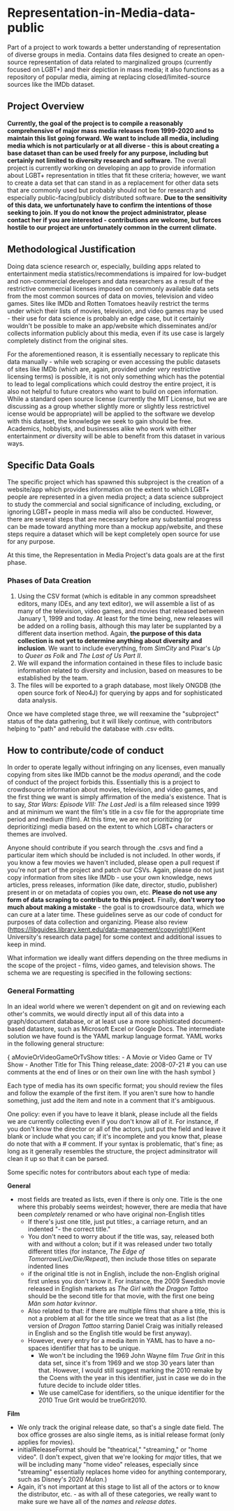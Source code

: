 # Representation-in-Media-data-public
 Part of a project to work towards a better understanding of representation of diverse groups in media. Contains data files designed to create an open-source representation of data related to marginalized groups (currently focused on LGBT+) and their depiction in mass media; it also functions as a repository of popular media, aiming at replacing closed/limited-source sources like the IMDb dataset. 
 
 ## Project Overview
 **Currently, the goal of the project is to compile a reasonably comprehensive of major mass media releases from 1999-2020 and to maintain this list going forward. We want to include all media, including media which is not particularly or at all diverse - this is about creating a base dataset than can be used freely for any purpose, including but certainly not limited to diversity research and software.** The overall project is currently working on developing an app to provide information about LGBT+ representation in titles that fit these criteria; however, we want to create a data set that can stand in as a replacement for other data sets that are commonly used but probably should not be for research and especially public-facing/publicly distributed software. **Due to the sensitivity of this data, we unfortunately have to confirm the intentions of those seeking to join. If you do not know the project administrator, please contact her if you are interested - contributions are welcome, but forces hostile to our project are unfortunately common in the current climate.**

## Methodological Justification
 Doing data science research or, especially, building apps related to entertainment media statistics/recommendations is impaired for low-budget and non-commercial developers and data researchers as a result of the restrictive commercial licenses imposed on commonly available data sets from the most common sources of data on movies, television and video games. Sites like IMDb and Rotten Tomatoes heavily restrict the terms under which their lists of movies, television, and video games may be used - their use for data science is probably an edge case, but it certainly wouldn't be possible to make an app/website which disseminates and/or collects information publicly about this media, even if its use case is largely completely distinct from the original sites. 
 
 For the aforementioned reason, it is essentially necessary to replicate this data manually - while web scraping or even accessing the public datasets of sites like IMDb (which are, again, provided under *very* restrictive licensing terms) is possible, it is not only something which has the potential to lead to legal complications which could destroy the entire project, it is also not helpful to future creators who want to build on open information. While a standard open source license (currently the MIT License, but we are discussing as a group whether slightly more or slightly less restrictivel icense would be appropriate) will be applied to the software we develop with this dataset, the knowledge we seek to gain should be free. Academics, hobbyists, and businesses alike who work with either entertainment *or* diversity will be able to benefit from this dataset in various ways.

 ## Specific Data Goals
 The specific project which has spawned this subproject is the creation of a website/app which provides information on the extent to which LGBT+ people are represented in a given media project; a data science subproject to study the commercial and social significance of including, excluding, or ignoring LGBT+ people in mass media will also be conducted. However, there are several steps that are necessary before any substantial progress can be made toward anything more than a mockup app/website, and these steps require a dataset which will be kept completely open source for use for any purpose.
 
 At this time, the Representation in Media Project's data goals are at the first phase.

 ### Phases of Data Creation
 1. Using the CSV format (which is editable in any common spreadsheet editors, many IDEs, and any text editor), we will assemble a list of as many of the television, video games, and movies that released between January 1, 1999 and today. At least for the time being, new releases will be added on a rolling basis, although this may later be supplanted by a different data insertion method. Again, **the purpose of this data collection is not yet to determine anything about diversity and inclusion**. We want to include everything, from *SimCity* and Pixar's *Up* to *Queer as Folk* and *The Last of Us Part II*.
 2. We will expand the information contained in these files to include basic information related to diversity and inclusion, based on measures to be established by the team.
 3. The files will be exported to a graph database, most likely ONGDB (the open source fork of Neo4J) for querying by apps and for sophisticated data analysis.

 Once we have completed stage three, we will reexamine the "subproject" status of the data gathering, but it will likely continue, with contributors helping to "path" and rebuild the database with .csv edits.
 
 ## How to contribute/code of conduct
 In order to operate legally without infringing on any licenses, even manually copying from sites like IMDb cannot be the *modus operandi*, and the code of conduct of the project forbids this. Essentially this is a project to crowdsource information about movies, television, and video games, and the first thing we want is simply affirmation of the media's existence. That is to say, *Star Wars: Episode VIII: The Last Jedi* is a film released since 1999 and at minimum we want the film's title in a csv file for the appropriate time period and medium (film). At this time, we are not prioritizing (or deprioritizing) media based on the extent to which LGBT+ characters or themes are involved. 

 Anyone should contribute if you search through the .csvs and find a particular item which should be included is not included. In other words, if you know a few movies we haven't included, please open a pull request if you're not part of the project and patch our CSVs. Again, please do not just copy information from sites like IMDb - use your own knowledge, news articles, press releases, information (like date, director, studio, publisher) present in or on metadata of copies you own, etc. **Please do not use any form of data scraping to contribute to this project.** Finally, **don't worry too much about making a mistake** - the goal is to crowdsource data, which we can cure at a later time. These guidelines serve as our code of conduct for purposes of data collection and organizing. Please also review (https://libguides.library.kent.edu/data-management/copyright)[Kent University's research data page] for some context and additional issues to keep in mind.

 What information we ideally want differs depending on the three mediums in the scope of the project - films, video games, and television shows. The schema we are requesting is specified in the following sections:

### General Formatting
In an ideal world where we weren't dependent on git and on reviewing each other's commits, we would directly input all of this data into a graph/document database, or at least use a more sophisticated document-based datastore, such as Microsoft Excel or Google Docs. The intermediate solution we have found is the YAML markup language format. YAML works in the following general structure:

{
    aMovieOrVideoGameOrTvShow
        titles: 
            - A Movie or Video Game or TV Show
            - Another Title for This Thing
        release_date: 2008-07-21 # you can use comments at the end of lines or on their own line with the hash symbol
}

Each type of media has its own specific format; you should review the files and follow the example of the first item. If you aren't sure how to handle something, just add the item and note in a comment that it's ambiguous. 

One policy: even if you have to leave it blank, please include all the fields we are currently collecting even if you don't know all of it. For instance, if you don't know the director or all of the actors, just put the field and leave it blank or include what you can; if it's incomplete and you know that, please do note that with a # comment. If your syntax is problematic, that's fine; as long as it generally resembles the structure, the project adminsitrator will clean it up so that it can be parsed.

Some specific notes for contributors about each type of media:

**General**
- most fields are treated as lists, even if there is only one. Title is the one where this probably seems weirdest; however, there are media that have been *completely* renamed or who have original non-English titles
  - If there's just one title, just put titles:, a carriage return, and an indented "- the correct title." 
  - You don't need to worry about if the title was, say, released both with and without a colon; but if it was released under two totally different titles (for instance, *The Edge of Tomorrow*/*Live/Die/Repeat*), then include those titles on separate indented lines
  - if the original title is not in English, include the non-English original first unless you don't know it. For instance, the 2009 Swedish movie released in English markets as *The Girl with the Dragon Tattoo* should be the second title for that movie, with the first one being *Män som hatar kvinnor*. 
  - Also related to that: if there are multiple films that share a title, this is not a problem at all for the title since we treat that as a list (the version of *Dragon Tattoo* starring Daniel Craig was initially released in English and so the English title would be first anyway).
  - However, every entry for a media item in YAML has to have a no-spaces identifier that has to be unique.
    - We won't be including the 1969 John Wayne film *True Grit* in this data set, since it's from 1969 and we stop 30 years later than that. However, I would still suggest marking the 2010 remake by the Coens with the year in this identifier, just in case we do in the future decide to include older titles.
    - We use camelCase for identifiers, so the unique identifier for the 2010 True Grit would be trueGrit2010.


**Film**
- We only track the original release date, so that's a single date field. The box office grosses are also single items, as is initial release format (only applies for movies).
- initialReleaseFormat should be "theatrical," "streaming," or "home video". (I don't expect, given that we're looking for *major* titles, that we will be including many "home video" releases, especially since "streaming" essentially replaces home video for anything contemporary, such as Disney's 2020 *Mulan*.)
- Again, it's not important at this stage to list all of the actors or to know the distributor, etc. - as with all of these categories, we really want to make sure we have all of the *names* and *release dates*.

